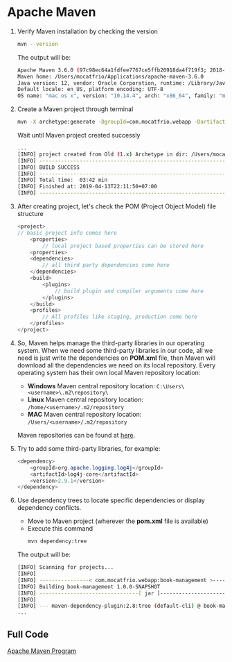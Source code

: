 # Apache Maven

1. Verify Maven installation by checking the version
    ```bash
    mvn --version
    ```
    The output will be:
    ```bash
    Apache Maven 3.6.0 (97c98ec64a1fdfee7767ce5ffb20918da4f719f3; 2018-10-25T01:41:47+07:00)
    Maven home: /Users/mocatfrio/Applications/apache-maven-3.6.0
    Java version: 12, vendor: Oracle Corporation, runtime: /Library/Java/JavaVirtualMachines/jdk-12.jdk/Contents/Home
    Default locale: en_US, platform encoding: UTF-8
    OS name: "mac os x", version: "10.14.4", arch: "x86_64", family: "mac"
    ```
2. Create a Maven project through terminal
    ```bash
    mvn -X archetype:generate -DgroupId=com.mocatfrio.webapp -DartifactId=book-management -DarchetypeArtifactId=maven-archetype-quickstart -Dversion=1.0.0-SNAPSHOT
    ```
    Wait until Maven project created successly
    ```bash
    ...
    [INFO] project created from Old (1.x) Archetype in dir: /Users/mocatfrio/book-management
    [INFO] ------------------------------------------------------------------------
    [INFO] BUILD SUCCESS
    [INFO] ------------------------------------------------------------------------
    [INFO] Total time:  03:42 min
    [INFO] Finished at: 2019-04-13T22:11:50+07:00
    [INFO] ------------------------------------------------------------------------
    ```
3. After creating project, let's check the POM (Project Object Model) file structure
    ```java
    <project>
    // basic project info comes here
        <properties>
            // local project based properties can be stored here
        <properties>
        <dependencies>
            // all third party dependencies come here
        </dependencies>
        <build>
            <plugins>
                // build plugin and compiler arguments come here
            </plugins>
        </build>
        <profiles>
            // All profiles like staging, production come here
        </profiles>
    </project>
    ```
4. So, Maven helps manage the third-party libraries in our operating system.  When we need some third-party libraries in our code, all we need is just write the dependencies on **POM.xml** file, then Maven will download all the dependencies we need on its local repository. Every operating system has their own local Maven repository location:
   * **Windows** Maven central repository location: `C:\Users\<username>\.m2\repository\`
   * **Linux** Maven central repository location: `/home/<username>/.m2/repository`
   * **MAC** Maven central repository location: `/Users/<username>/.m2/repository`

    Maven repositories can be found at [here](https://mvnrepository.com/).

5. Try to add some third-party libraries, for example:
    ```java
    <dependency>
        <groupId>org.apache.logging.log4j</groupId>
        <artifactId>log4j-core</artifactId>
        <version>2.9.1</version>
    </dependency>
    ```
6. Use dependency trees to locate specific dependencies or display dependency conflicts.
   * Move to Maven project (wherever the **pom.xml** file is available)
   * Execute this command
        ```bash
        mvn dependency:tree
        ```
    The output will be:
    ```bash
    [INFO] Scanning for projects...
    [INFO]
    [INFO] ----------------< com.mocatfrio.webapp:book-management >----------------
    [INFO] Building book-management 1.0.0-SNAPSHOT
    [INFO] --------------------------------[ jar ]---------------------------------
    [INFO]
    [INFO] --- maven-dependency-plugin:2.8:tree (default-cli) @ book-management ---
    ...
    ```

## Full Code

[Apache Maven Program](book-management/)
